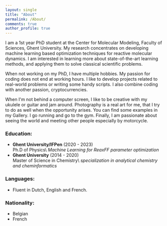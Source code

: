 ```yaml
---
layout: single
title: "About"
permalink: /About/
comments: true
author_profile: true
---
```



I am a 1st year PhD student at the Center for Molecular Modeling, Faculty of Sciences, Ghent University. My research concentrates on developing machine learning based optimization techniques for reactive molecular dynamics. I am interested in learning more about state-of-the-art learning methods, and applying them to solve classical scientific problems.

When not working on my PhD, I have multiple hobbies. My passion for coding does not end at working hours. I like to develop projects related to real-world problems or writing some handy scripts. I also combine coding with another passion, cryptocurrencies. 

When I'm not behind a computer screen, I like to be creative with my ukulele or guitar and jam around. Photography is a real art for me, that I try to do as well when the opportunity arises. You can find some examples in my Gallery. I go running and go to the gym. Finally, I am passionate about seeing the world and meeting other people especially by motorcycle.

### Education:
- **Ghent University/IFPen** (2020 - 2023)   
  Ph.D of Physics\\
  *Machine Learning for ReaxFF parameter optimization*
- **Ghent University** (2014 - 2020)   
  Master of Science in Chemistry\\
  *specialization in analytical chemistry and cheminformatics*
 
### Languages:
- Fluent in Dutch, English and French.

### Nationality:
- Belgian
- French